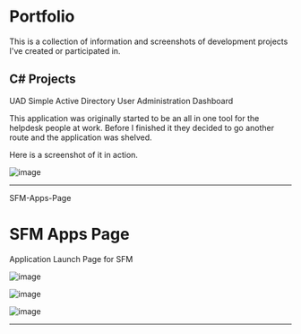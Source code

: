 # Portfolio

This is a collection of information and screenshots of development projects I've created or participated in.

## C# Projects

UAD
Simple Active Directory User Administration Dashboard

This application was originally started to be an all in one tool for the helpdesk people at work. Before I finished it they decided to go another route and the application was shelved.

Here is a screenshot of it in action.

![image](https://github.com/kf5upm/Portfolio/assets/38869645/8b14eba5-3c88-4e4c-9144-61ee0604d562)

---

SFM-Apps-Page

# SFM Apps Page
 Application Launch Page for SFM

![image](https://github.com/kf5upm/SFM-Apps-Page/assets/38869645/b24d7046-c3a2-427d-adf8-353268b30756)

![image](https://github.com/kf5upm/SFM-Apps-Page/assets/38869645/d2fb8058-9fae-4696-b472-4e273fcec5a9)

![image](https://github.com/kf5upm/SFM-Apps-Page/assets/38869645/a4192517-bc72-4681-880b-4a8026879ab7)

---


